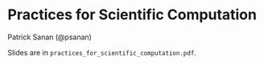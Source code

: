 # Practices for Scientific Computation
Patrick Sanan (@psanan)

Slides are in `practices_for_scientific_computation.pdf`.
